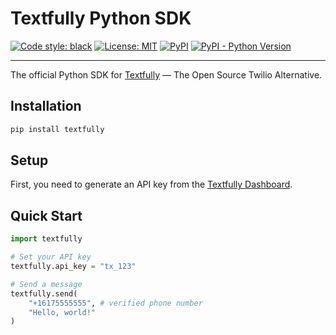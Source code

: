 # Textfully Python SDK

[![Code style: black](https://img.shields.io/badge/code%20style-black-000000.svg)](https://github.com/psf/black)
[![License: MIT](https://img.shields.io/badge/License-MIT-blue.svg)](https://opensource.org/licenses/MIT)
[![PyPI](https://img.shields.io/pypi/v/textfully)](https://pypi.org/project/textfully)
[![PyPI - Python Version](https://img.shields.io/pypi/pyversions/textfully)](https://pypi.org/project/textfully)

---

The official Python SDK for [Textfully](https://textfully.dev) — The Open Source Twilio Alternative.

## Installation

```bash
pip install textfully
```

## Setup

First, you need to generate an API key from the [Textfully Dashboard](https://textfully.dev/dashboard/api/keys).

## Quick Start

```python
import textfully

# Set your API key
textfully.api_key = "tx_123"

# Send a message
textfully.send(
    "+16175555555", # verified phone number
    "Hello, world!"
)
```
